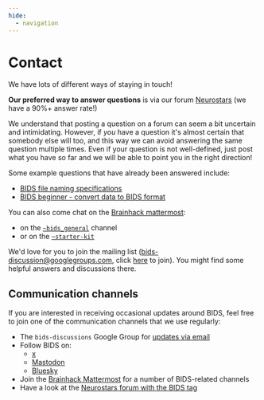 ```yaml
---
hide:
  - navigation
---
```



# Contact

We have lots of different ways of staying in touch!

**Our preferred way to answer questions** is via our forum
[Neurostars](https://neurostars.org/tags/bids) (we have a 90%+ answer rate!)

We understand that posting a question on a forum can seem a bit uncertain and intimidating.
However, if _you_ have a question it's almost certain that somebody else will too,
and this way we can avoid answering the same question multiple times.
Even if your question is not well-defined,
just post what you have so far and we will be able to point you in the right direction!

Some example questions that have already been answered include:

-   [BIDS file naming specifications](https://neurostars.org/t/bids-beginner-convert-data-to-bids-format/1364)
-   [BIDS beginner - convert data to BIDS format](https://neurostars.org/t/bids-beginner-convert-data-to-bids-format/1364)

You can also come chat on the
[Brainhack mattermost](https://mattermost.brainhack.org/):

-   on the
    [`~bids_general`](https://mattermost.brainhack.org/brainhack/channels/bids_general)
    channel
-   or on the
    [`~starter-kit`](https://mattermost.brainhack.org/brainhack/channels/bids-starter-kit)

We'd love for you to join the mailing list (bids-discussion@googlegroups.com,
click [here](https://groups.google.com/g/bids-discussion) to join).
You might find some helpful answers and discussions there.

## Communication channels

If you are interested in receiving occasional updates around BIDS, feel free to join one of the communication channels that we use regularly:

- The `bids-discussions` Google Group for [updates via email](https://groups.google.com/g/bids-discussion)
- Follow BIDS on:
  - [x](https://x.com/BIDSstandard)
  - [Mastodon](https://fosstodon.org/@bidsstandard/)
  - [Bluesky](https://bsky.app/profile/bidsstandard.bsky.social/)
- Join the [Brainhack Mattermost](https://mattermost.brainhack.org/) for a number of BIDS-related channels
- Have a look at the [Neurostars forum with the BIDS tag](https://neurostars.org/tag/bids)